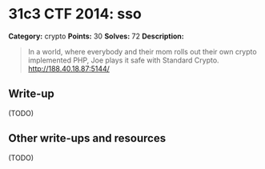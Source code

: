 # 31c3 CTF 2014: sso

**Category:** crypto
**Points:** 30
**Solves:** 72
**Description:**

> In a world, where everybody and their mom rolls out their own crypto implemented PHP, Joe plays it safe with Standard Crypto.
> http://188.40.18.87:5144/

## Write-up

(TODO)

## Other write-ups and resources

(TODO)
